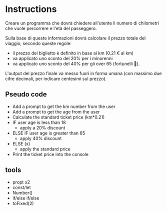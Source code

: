 # Instructions

Creare un programma che dovrà chiedere all'utente il numero di chilometri che vuole percorrere e l'età del passeggero.

Sulla base di queste informazioni dovrà calcolare il prezzo totale del viaggio, secondo queste regole:

- il prezzo del biglietto è definito in base ai km (0.21 € al km)
- va applicato uno sconto del 20% per i minorenni
- va applicato uno sconto del 40% per gli over 65 (fortunelli :older_adult:).

L'output del prezzo finale va messo fuori in forma umana (con massimo due cifre decimali, per indicare centesimi sul prezzo).

## Pseudo code

- Add a prompt to get the km number from the user
- Add a prompt to get the age from the user
- Calculate the standard ticket price (km*0.21)
- IF user age is less than 18
  - apply a 20% discount
- ELSE IF user age is greater than 65
  - apply 40% discount
- ELSE (x)
  - apply the standard price
- Print the ticket price into the console

## tools

- propt x2
- const/let
- Number()
- if/else if/else
- toFixed(2)
